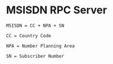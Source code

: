 # MSISDN RPC Server

```
MSISDN = CC + NPA + SN

CC = Country Code

NPA = Number Planning Area

SN = Subscriber Number
```